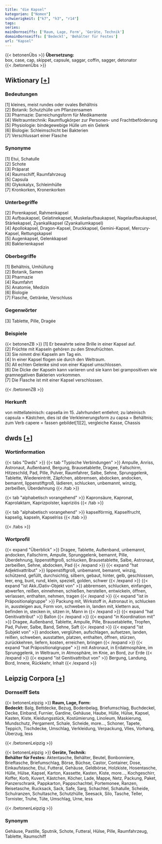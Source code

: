 ```yaml
---
title: "die Kapsel"
kategorien: ["Nomen"]
schwierigkeit: ["k7", "h3", "r14"]
tags:
series:
mainDornseiffs: ['Raum, Lage, Form', 'Geräte, Technik']
domainDornseiffs: ['Bedeckt', 'Behälter für Festes']
url: "Kapsel"
---
```


{{< betonenÜbs >}}
**Übersetzung:**  
box, case, cap, skippet, capsule, saggar, coffin, sagger, detonator  
{{< /betonenÜbs >}}

## Wiktionary [[+](https://de.wiktionary.org/wiki/Kapsel)]

### Bedeutungen
[1] kleines, meist rundes oder ovales Behältnis  
[2] Botanik: Schutzhülle um Pflanzensamen  
[3] Pharmazie: Darreichungsform für Medikamente  
[4] Weltraumtechnik: Raumflugkörper zur Personen- und Frachtbeförderung  
[5] Physiologie: bindegewebige Hülle um ein Gelenk  
[6] Biologie: Schleimschicht bei Bakterien  
[7] Verschlussart einer Flasche  

### Synonyme
[1] Etui, Schatulle  
[2] Schote  
[3] Präparat  
[4] Raumschiff, Raumfahrzeug  
[5] Capsula  
[6] Glykokalyx, Schleimhülle  
[7] Kronkorken, Kronenkorken  

### Unterbegriffe
[2] Porenkapsel, Rahmenkapsel  
[3] Aufbaukapsel, Gelatinekapsel, Muskelaufbaukapsel, Nagelaufbaukapsel, Stärkekapsel, Zyankalikapsel (Zyankaliumkapsel)  
[4] Apollokapsel, Dragon-Kapsel, Druckkapsel, Gemini-Kapsel, Mercury-Kapsel, Rettungskapsel  
[5] Augenkapsel, Gelenkkapsel  
[6] Bakterienkapsel  

### Oberbegriffe
[1] Behältnis, Umhüllung  
[2] Botanik, Samen  
[3] Pharmazie  
[4] Raumfahrt  
[5] Anatomie, Medizin  
[6] Biologie  
[7] Flasche, Getränke, Verschluss  

### Gegenwörter
[3] Tablette, Pille, Dragée  

### Beispiele
{{< betonenZB >}}
[1] Er bewahrte seine Brille in einer Kapsel auf.  
[2] Früchte mit Kapseln gehören zu den Streufrüchten.  
[3] Sie nimmt drei Kapseln am Tag ein.  
[4] In einer Kapsel flogen sie durch den Weltraum.  
[5] All echten Gelenke sind von einer Kapsel umschlossen.  
[6] Die Dicke der Kapseln kann variieren und sie kann bei grampositiven wie gramnegativen Bakterien vorkommen.  
[7] Die Flasche ist mit einer Kapsel verschlossen.  

{{< /betonenZB >}}
### Herkunft
von mittellateinisch: capsella im 15. Jahrhundert entlehnt; zu lateinisch capsula = Kästchen, dies ist die Verkleinerungsform zu capsa = Behältnis; zum Verb capere = fassen gebildet[1][2], vergleiche Kasse, Chassis  



## dwds [[+](https://www.dwds.de/wb/Kapsel)]

### Wortinformation
{{< tabs "Dwds" >}}
{{< tab "Typische Verbindungen" >}}
Ampulle, Anriss, Astronaut, Außenband, Bergung, Brausetablette, Dragee, Fallschirm, Hitzeschild, Pad, Pille, Pulver, Raumfahrer, Salbe, Sehne, Sprunggelenk, Tablette, Wiedereintritt, Zäpfchen, abbremsen, abdocken, andocken, bemannt, lippenstiftgroß, lädieren, schlucken, unbemannt, winzig, zerbeißen, Überdehnung
{{< /tab >}}

{{< tab "alphabetisch vorangehend" >}}
Kapronsäure, Kapronat, Kaprolaktam, Kaprizpolster, kapriziös
{{< /tab >}}

{{< tab "alphabetisch vorangehend" >}}
kapselförmig, Kapselfrucht, kapselig, kapseln, Kapselriss
{{< /tab >}}

{{< /tabs >}}

### Wortprofil
{{< expand "Überblick" >}} Dragee, Tablette, Außenband, unbemannt, andocken, Fallschirm, Ampulle, Sprunggelenk, bemannt, Pille, Überdehnung, lippenstiftgroß, schlucken, Brausetablette, Salbe, Astronaut, zerbeißen, Sehne, abdocken, Pad {{< /expand >}}
{{< expand "hat Adjektivattribut" >}} lippenstiftgroß, unbemannt, bemannt, winzig, schützend, gefüllt, durchsichtig, silbern, gebaut, hinter, gelb, geschlossen, leer, eng, bunt, rund, klein, speziell, golden, schwer {{< /expand >}}
{{< expand "ist Akk./Dativ-Objekt von" >}} abbremsen, schlucken, einfangen, abwerfen, reißen, einnehmen, schießen, herstellen, entwickeln, öffnen, verlassen, enthalten, nehmen, tragen {{< /expand >}}
{{< expand "ist in Präpositionalgruppe" >}} Packung mit, Wirkstoff in, Astronaut in, schlucken in, aussteigen aus, Form von, schweben in, landen mit, klettern aus, befinden in, stecken in, sitzen in, Mann in {{< /expand >}}
{{< expand "hat Genitivattribut" >}} Ballon {{< /expand >}}
{{< expand "in Koordination mit" >}} Dragee, Außenband, Tablette, Ampulle, Pille, Brausetablette, Tropfen, Pad, Pulver, Salbe, Band, Sehne, Saft {{< /expand >}}
{{< expand "ist Subjekt von" >}} andocken, verglühen, aufschlagen, aufsetzen, landen, reißen, schweben, ausstatten, platzen, enthalten, öffnen, stürzen, zurückkehren, liefern, kosten, erreichen, bringen {{< /expand >}}
{{< expand "hat Präpositionalgruppe" >}} mit Astronaut, in Erdatmosphäre, im Sprunggelenk, in Weltraum, in Atmosphäre, im Knie, an Bord, zur Erde {{< /expand >}}
{{< expand "ist Genitivattribut von" >}} Bergung, Landung, Bord, Innere, Rückkehr, Inhalt {{< /expand >}}

## Leipzig Corpora [[+](https://corpora.uni-leipzig.de/en/res?word=Kapsel&corpusId=deu_newscrawl-public_2018)]

### Dornseiff Sets
{{< betonenLeipzig >}}
**Raum, Lage, Form:**  
**Bedeckt:** Balg, Bettdecke, Bezug, Bodenbelag, Briefumschlag, Buchdeckel, Decke, Einband, Furnier, Gardine, Gehäuse, Haube, Hülle, Hülse, Kapsel, Kasten, Kiste, Kleidungsstück, Kostümierung, Linoleum, Maskierung, Mundschutz, Pergament, Schale, Scheide, more..., Schoner, Tapete, Teppich, Tischdecke, Umschlag, Verkleidung, Verpackung, Vlies, Vorhang, Überzug, less  

{{< /betonenLeipzig >}}


{{< betonenLeipzig >}}
**Geräte, Technik:**  
**Behälter für Festes:** Aktentasche, Behälter, Beutel, Bonbonniere, Brieftasche, Briefumschlag, Börse, Büchse, Castor, Container, Dose, Einkaufstasche, Etui, Futteral, Gehäuse, Geldbörse, Holzkiste, Hosentasche, Hülle, Hülse, Kapsel, Karton, Kassette, Kasten, Kiste, more..., Kochgeschirr, Koffer, Korb, Kuvert, Kästchen, Köcher, Lade, Mappe, Netz, Packung, Paket, Panzerschrank, Pappkarton, Pappschachtel, Portemonee, Ranzen, Reisetasche, Rucksack, Sack, Safe, Sarg, Schachtel, Schatulle, Scheide, Schulranzen, Schultasche, Schutzhülle, Seesack, Silo, Tasche, Teller, Tornister, Truhe, Tüte, Umschlag, Urne, less  

{{< /betonenLeipzig >}}

### Synonym
Gehäuse, Pastille, Sputnik, Schote, Futteral, Hülse, Pille, Raumfahrzeug, Tablette, Raumschiff

